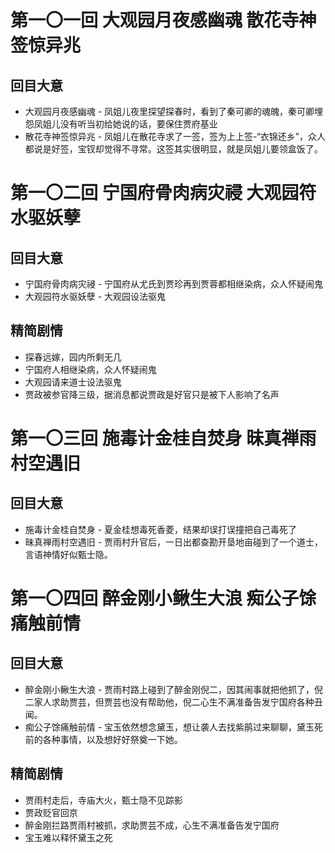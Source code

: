 # 第一〇一回 大观园月夜感幽魂 散花寺神签惊异兆

## 回目大意

* 大观园月夜感幽魂 - 凤姐儿夜里探望探春时，看到了秦可卿的魂魄，秦可卿埋怨凤姐儿没有听当初给她说的话，要保住贾府基业
* 散花寺神签惊异兆 - 凤姐儿在散花寺求了一签，签为上上签-“衣锦还乡”，众人都说是好签，宝钗却觉得不寻常。这签其实很明显，就是凤姐儿要领盒饭了。

# 第一〇二回 宁国府骨肉病灾祲 大观园符水驱妖孽

## 回目大意

* 宁国府骨肉病灾祲 - 宁国府从尤氏到贾珍再到贾蓉都相继染病，众人怀疑闹鬼
* 大观园符水驱妖孽 - 大观园设法驱鬼
  
## 精简剧情

* 探春远嫁，园内所剩无几
* 宁国府人相继染病，众人怀疑闹鬼
* 大观园请来道士设法驱鬼
* 贾政被参官降三级，据消息都说贾政是好官只是被下人影响了名声

# 第一〇三回 施毒计金桂自焚身 昧真禅雨村空遇旧

## 回目大意

* 施毒计金桂自焚身 - 夏金桂想毒死香菱，结果却误打误撞把自己毒死了
* 昧真禅雨村空遇旧 - 贾雨村升官后，一日出都查勘开垦地亩碰到了一个道士，言语神情好似甄士隐。

# 第一〇四回 醉金刚小鳅生大浪 痴公子馀痛触前情

## 回目大意

* 醉金刚小鳅生大浪 - 贾雨村路上碰到了醉金刚倪二，因其闹事就把他抓了，倪二家人求助贾芸，但贾芸也没有帮助他，倪二心生不满准备告发宁国府各种丑闻。
* 痴公子馀痛触前情 - 宝玉依然想念黛玉，想让袭人去找紫鹃过来聊聊，黛玉死前的各种事情，以及想好好祭奠一下她。

## 精简剧情

* 贾雨村走后，寺庙大火，甄士隐不见踪影
* 贾政贬官回京
* 醉金刚拦路贾雨村被抓，求助贾芸不成，心生不满准备告发宁国府
* 宝玉难以释怀黛玉之死

